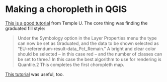 # Making a choropleth in QGIS

[This is a good tutorial](https://sites.temple.edu/tudsc/2018/11/26/simple-methods-for-advanced-maps-in-qgis/) from Temple U. The core thing was finding the graduated fill style:

> Under the Symbology option in the Layer Properties menu the type can now be set as Graduated, and the data to be shown selected as “EU-referendum-result-data_Pct_Remain.” A bright and clear color should be selected – in this case red – and the number of classes can be set to three.1 In this case the best algorithm to use for rendering is Quantile.2 This completes the first choropleth map.

[This tutorial](http://maps.unomaha.edu/Peterson/CartaDesign/QGIS1/QGIS_Instructions1.htm) was useful, too.
